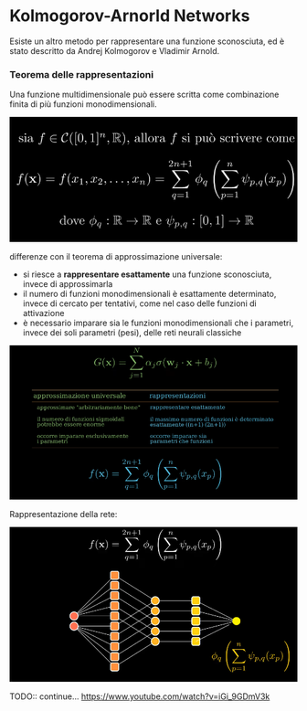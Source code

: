 # Kolmogorov-Arnorld Networks

Esiste un altro metodo per rappresentare una funzione sconosciuta, ed è stato descritto da Andrej Kolmogorov e Vladimir Arnold.

### Teorema delle rappresentazioni
Una funzione multidimensionale può essere scritta come combinazione finita di più funzioni monodimensionali.  

![nn7](../images/nnt7.png)  


differenze con il teorema di approssimazione universale:  

* si riesce a **rappresentare esattamente** una funzione sconosciuta, invece di approssimarla  
* il numero di funzioni monodimensionali è esattamente determinato, invece di cercato per tentativi, come nel caso delle funzioni di attivazione  
* è necessario imparare sia le funzioni monodimensionali che i parametri, invece dei soli parametri (pesi), delle reti neurali classiche

![nn8](../images/nnt8.png)


Rappresentazione della rete:

![nn9](../images/nnt9.png)  

TODO:: continue...
https://www.youtube.com/watch?v=iGi_9GDmV3k
